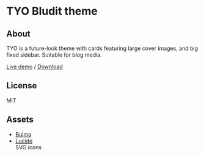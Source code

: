 # TYO Bludit theme

## About
TYO is a future-look theme with cards featuring large cover images, and big fixed sidebar. Suitable for blog media.

[Live demo](https://via.rossa.cc/demo/tyo) / [Download](https://github.com/sakanafurai/tyo/releases/download/v1.0.0/tyo.zip)


## License
MIT

## Assets
* [Bulma](https://bulma.io/)
* [Lucide](https://lucide.dev/)<br>
SVG icons
